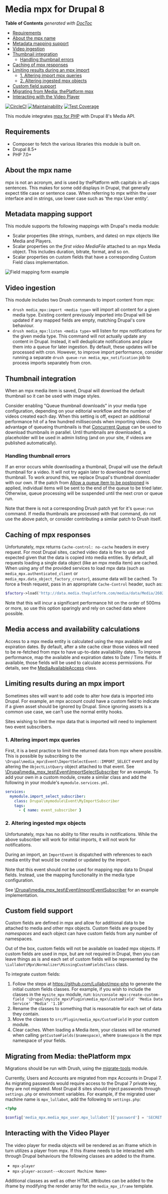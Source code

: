 # Media mpx for Drupal 8

<!-- START doctoc generated TOC please keep comment here to allow auto update -->
<!-- DON'T EDIT THIS SECTION, INSTEAD RE-RUN doctoc TO UPDATE -->
**Table of Contents**  *generated with [DocToc](https://github.com/thlorenz/doctoc)*

- [Requirements](#requirements)
- [About the mpx name](#about-the-mpx-name)
- [Metadata mapping support](#metadata-mapping-support)
- [Video ingestion](#video-ingestion)
- [Thumbnail integration](#thumbnail-integration)
  - [Handling thumbnail errors](#handling-thumbnail-errors)
- [Caching of mpx responses](#caching-of-mpx-responses)
- [Limiting results during an mpx import](#limiting-results-during-an-mpx-import)
  - [1. Altering import mpx queries](#1-altering-import-mpx-queries)
  - [2. Altering ingested mpx objects](#2-altering-ingested-mpx-objects)
- [Custom field support](#custom-field-support)
- [Migrating from Media: thePlatform mpx](#migrating-from-media-theplatform-mpx)
- [Interacting with the Video Player](#interacting-with-the-video-player)

<!-- END doctoc generated TOC please keep comment here to allow auto update -->

[![CircleCI](https://circleci.com/gh/Lullabot/media_mpx/tree/8.x-1.x.svg?style=svg)](https://circleci.com/gh/Lullabot/media_mpx/tree/8.x-1.x) [![Maintainability](https://api.codeclimate.com/v1/badges/69160a3010c6788be915/maintainability)](https://codeclimate.com/github/Lullabot/media_mpx/maintainability) [![Test Coverage](https://api.codeclimate.com/v1/badges/69160a3010c6788be915/test_coverage)](https://codeclimate.com/github/Lullabot/media_mpx/test_coverage)

This module integrates [mpx for PHP](https://github.com/Lullabot/mpx-php) with
Drupal 8's Media API.

## Requirements

* Composer to fetch the various libraries this module is built on.
* Drupal 8.5+
* PHP 7.0+

## About the mpx name

mpx is not an acronym, and is used by thePlatform with capitals in all-caps
sentences. This makes for some odd displays in Drupal, that generally expect
title case or sentence case. When referring to mpx within the user interface
and in strings, use lower case such as 'the mpx User entity'.

## Metadata mapping support

This module supports the following mappings with Drupal's media module:

* Scalar properties (like strings, numbers, and dates) on mpx objects like
  Media and Players.
* Scalar properties on the _first video MediaFile_ attached to an mpx Media
  object. This includes duration, bitrate, format, and so on.
* Scalar properties on custom fields that have a corresponding Custom Field
  class implementation.

![Field mapping form example](docs/field-mapping.png)

## Video ingestion

This module includes two Drush commands to import content from mpx:

- `drush media_mpx:import <media type>` will import all content for a given media
  type. Existing content previously imported into Drupal will be updated if any
  mapped fields are empty, matching Drupal's core behaviour.
- `drush media_mpx:listen <media type>` will listen for mpx notifications for
  the given media type. This command will not actually update any content in
  Drupal. Instead, it will deduplicate notifications and place them into a
  queue for later ingestion. By default, these updates will be processed with
  cron. However, to improve import performance, consider running a separate
  `drush queue-run media_mpx_notification` job to process imports separately
  from cron.

## Thumbnail integration

When an mpx media item is saved, Drupal will download the default thumbnail so
it can be used with image styles.

Consider enabling "Queue thumbnail downloads" in your media type configuration,
depending on your editorial workflow and the number of videos created each day.
When this setting is off, expect an additional performance hit of a few hundred
milliseconds when importing videos. One advantage of queueing thumbnails is
that [Concurrent Queue](https://www.drupal.org/project/concurrent_queue) can be
used to download thumbnails in parallel. Until thumbnails are downloaded, a
placeholder will be used in admin listing (and on your site, if videos are
published automatically).

### Handling thumbnail errors

If an error occurs while downloading a thumbnail, Drupal will use the default
thumbnail for a video. It will not try again later to download the correct
thumbnail. To work around this, we replace Drupal's thumbnail downloader with
our own. If the patch from
[Allow a queue item to be postponed](https://www.drupal.org/project/drupal/issues/1832818#comment-12827934)
is applied, individual items will be sent to the end of the queue to be tried
later. Otherwise, queue processing will be suspended until the next cron or
queue run.

Note that there is not a corresponding Drush patch yet for it's `queue:run`
command. If media thumbnails are processed with that command, do not use the
above patch, or consider contributing a similar patch to Drush itself.

## Caching of mpx responses

Unfortunately, mpx returns `Cache-control: no-cache` headers in every request.
For most Drupal sites, cached video data is fine to use and expected given that
the data is copied into media entities. By default, all requests loading a
single data object (like an mpx media item) are cached. When using any of the
provided services to load mpx data (such as `media_mpx.authenticated_client` or
`media_mpx.data_object_factory_creator`), assume data will be cached. To force
a fresh request, pass in an appropriate `Cache-Control` header, such as:

```php
$factory->load('http://data.media.theplatform.com/media/data/Media/2602559', ['headers' => ['Cache-Control' => 'no-cache']]);
```

Note that this will incur a significant performance hit on the order of 500ms
or more, so use this option sparingly and rely on cached data where possible.

## Media access and availability calculations

Access to a mpx media entity is calculated using the mpx available and
expiration dates. By default, after a site cache clear those videos will
need to be re-fetched from mpx to have up-to-date availability dates. To
improve performance, map the available and expiration dates to Date / Time
fields. If available, those fields will be used to calculate access
permissions. For details, see the
[MediaAvailableAccess](src/Access/MediaAvailableAccess.php) class.

## Limiting results during an mpx import

Sometimes sites will want to add code to alter how data is imported into
Drupal. For example, an mpx account could have a custom field to indicate if
a given asset should be ignored by Drupal. Since ignoring assets is a common
use case, we can't use the normal entity hooks.

Sites wishing to limit the mpx data that is imported will need to implement two
event subscribers.

### 1. Altering import mpx queries

First, it is a best practice to limit the returned data from mpx where
possible. This is possible by subscribing to the
`\Drupal\media_mpx\Event\ImportSelectEvent::IMPORT_SELECT` event and by
altering the `ObjectListQuery` object attached to that event. See
[\Drupal\media_mpx_test\Event\ImportSelectSubscriber](test_modules/media_mpx_test/src/Event/ImportSelectSubscriber.php)
for an example. To add your own in a custom module, create a similar class and
add the following in your module's `mymodule.services.yml`.

```yml
services:
  mymodule.import_select_subscriber:
    class: Drupal\mymodule\Event\MyImportSubscriber
    tags:
      - { name: event_subscriber }
```

### 2. Altering ingested mpx objects

Unfortunately, mpx has no ability to filter results in notifications. While the
above subscriber will work for initial imports, it will not work for
notifications.

During an import, an `ImportEvent` is dispatched with references to each media
entity that would be created or updated by the import.

Note that this event should _not_ be used for mapping mpx data to Drupal
fields. Instead, use the mapping functionality in the media type configuration.

See
[\Drupal\media_mpx_test\Event\ImportEventSubscriber](test_modules/media_mpx_test/src/Event/ImportEventSubscriber.php)
for an example implementation.

## Custom field support

Custom fields are defined in mpx and allow for additional data to be attached
to media and other mpx objects. Custom fields are grouped by _namespaces_ and
each object can have custom fields from any number of namespaces.

Out of the box, custom fields will not be available on loaded mpx objects.
If custom fields are used in mpx, but are not required in Drupal, then you
can leave things as is and each set of custom fields will be represented by the
`\Lullabot\Mpx\Normalizer\MissingCustomFieldsClass` class.

To integrate custom fields:

1. Follow the steps at https://github.com/Lullabot/mpx-php to generate the
   initial custom fields classes. For example, if you wish to include the
   classes in the `mysite_mpx` module, run:
   `bin/console mpx:create-custom-field '\Drupal\mysite_mpx\Plugin\media_mpx\CustomField' 'Media Data Service' 'Media' '1.10'`
1. Rename the classes to something that is reasonable for each set of data they
   contain.
1. Move the classes to `src/Plugin/media_mpx/CustomField` in your custom
   module.
1. Clear caches. When loading a Media item, your classes will be returned when
   calling `getCustomFields($namespace)`, where `$namespace` is the mpx
   namespace of your fields.

## Migrating from Media: thePlatform mpx

Migrations should be run with Drush, using the
[migrate-tools](https://www.drupal.org/project/migrate_tools) module.

Currently, Users and Accounts are migrated from mpx Accounts in Drupal 7. As
migrating passwords would require access to the Drupal 7 private key, they
are not migrated. Most Drupal 8 sites should inject passwords through
`settings.php` or environment variables. For example, if the migrated user
machine name is `mpx_lullabot`, add the following to `settings.php`:

```php
<?php

$config['media_mpx.media_mpx_user.mpx_lullabot']['password'] = 'SECRET';
```
## Interacting with the Video Player

The video player for media objects will be rendered as an iframe which in
turn utilizes a player from mpx. If this iframe needs to be interacted with
through Drupal behaviours the following classes are added to the iframe.
 - `mpx-player`
 - `mpx-player-account--<Account Machine Name>`

Additional classes as well as other HTML attributes can be added to the iframe
by modifying the render array for the `media_mpx_iframe` template.
